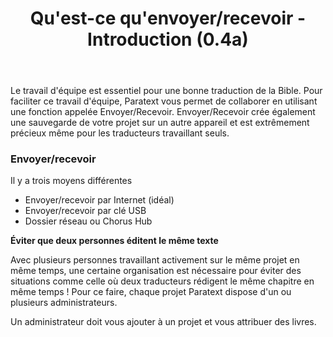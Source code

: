 ﻿---
title: Qu'est-ce qu'envoyer/recevoir - Introduction (0.4a)
---
Le travail d'équipe est essentiel pour une bonne traduction de la Bible. Pour faciliter ce travail d'équipe, Paratext vous permet de collaborer en utilisant une fonction appelée Envoyer/Recevoir. Envoyer/Recevoir crée également une sauvegarde de votre projet sur un autre appareil et est extrêmement précieux même pour les traducteurs travaillant seuls.

### Envoyer/recevoir

Il y a trois moyens différentes

-   Envoyer/recevoir par Internet (idéal)
-   Envoyer/recevoir par clé USB
-   Dossier réseau ou Chorus Hub

**Éviter que deux personnes éditent le même texte**

Avec plusieurs personnes travaillant activement sur le même projet en même temps, une certaine organisation est nécessaire pour éviter des situations comme celle où deux traducteurs rédigent le même chapitre en même temps ! Pour ce faire, chaque projet Paratext dispose d'un ou plusieurs administrateurs.

Un administrateur doit vous ajouter à un projet et vous attribuer des livres.

